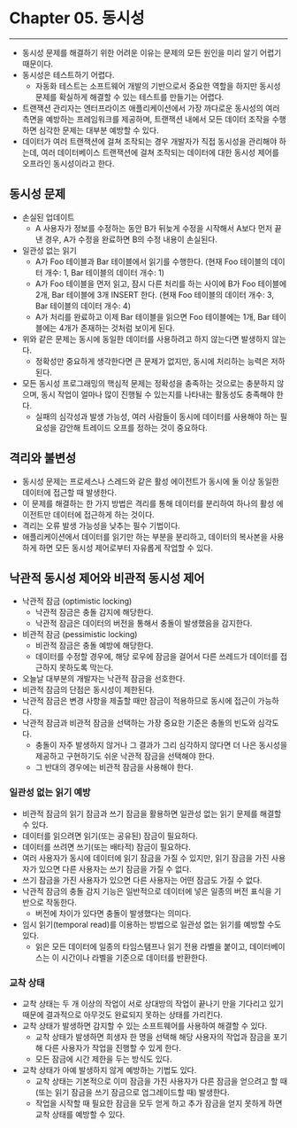 # Chapter 05. 동시성
- - -

* 동시성 문제를 해결하기 위한 어려운 이유는 문제의 모든 원인을 미리 알기 어렵기 때문이다.
* 동시성은 테스트하기 어렵다.
  * 자동화 테스트는 소프트웨어 개발의 기반으로서 중요한 역할을 하지만 동시성 문제를 확실하게 해결할 수 있는 테스트를 만들기는 어렵다.
* 트랜잭션 관리자는 엔터프라이즈 애플리케이션에서 가장 까다로운 동시성의 여러 측면을 예방하는 프레임워크를 제공하며, 트랜잭션 내에서 모든 데이터 조작을 수행하면 심각한 문제는 대부분 예방할 수 있다.
* 데이터가 여러 트랜잭션에 걸쳐 조작되는 경우 개발자가 직접 동시성을 관리해야 하는데, 여러 데이터베이스 트랜잭션에 걸쳐 조작되는 데이터에 대한 동시성 제어를 오프라인 동시성이라고 한다.

## 동시성 문제
* 손실된 업데이트
  * A 사용자가 정보를 수정하는 동안 B가 뒤늦게 수정을 시작해서 A보다 먼저 끝낸 경우, A가 수정을 완료하면 B의 수정 내용이 손실된다.
* 일관성 없는 읽기
  * A가 Foo 테이블과 Bar 테이블에서 읽기를 수행한다. (현재 Foo 테이블의 데이터 개수: 1, Bar 테이블의 데이터 개수: 1)
  * A가 Foo 테이블을 먼저 읽고, 잠시 다른 처리를 하는 사이에 B가 Foo 테이블에 2개, Bar 테이블에 3개 INSERT 한다. (현재 Foo 테이블의 데이터 개수: 3, Bar 테이블의 데이터 개수: 4)
  * A가 처리를 완료하고 이제 Bar 테이블을 읽으면 Foo 테이블에는 1개, Bar 테이블에는 4개가 존재하는 것처럼 보이게 된다. 
* 위와 같은 문제는 동시에 동일한 데이터를 사용하려고 하지 않는다면 발생하지 않는다.
  * 정확성만 중요하게 생각한다면 큰 문제가 없지만, 동시에 처리하는 능력은 저하된다.
* 모든 동시성 프로그래밍의 핵심적 문제는 정확성을 충족하는 것으로는 충분하지 않으며, 동시 작업이 얼마나 많이 진행될 수 있는지를 나타내는 활동성도 충족해야 한다.
  * 실패의 심각성과 발생 가능성, 여러 사람들이 동시에 데이터를 사용해야 하는 필요성을 감안해 트레이드 오프를 정하는 것이 중요하다.

## 격리와 불변성
* 동시성 문제는 프로세스나 스레드와 같은 활성 에이전트가 동시에 둘 이상 동일한 데이터에 접근할 때 발생한다.
* 이 문제를 해결하는 한 가지 방법은 격리를 통해 데이터를 분리하여 하나의 활성 에이전트만 데이터에 접근하게 하는 것이다.
* 격리는 오류 발생 가능성을 낮추는 필수 기법이다.
* 애플리케이션에서 데이터를 읽기만 하는 부분을 분리하고, 데이터의 복사본을 사용하게 하면 모든 동시성 제어로부터 자유롭게 작업할 수 있다.

## 낙관적 동시성 제어와 비관적 동시성 제어
* 낙관적 잠금 (optimistic locking)
  * 낙관적 잠금은 충돌 감지에 해당한다.
  * 낙관적 잠금은 데이터의 버전을 통해서 충돌이 발생했음을 감지한다.
* 비관적 잠금 (pessimistic locking)
  * 비관적 잠금은 충돌 예방에 해당한다.
  * 데이터를 수정할 경우에, 해당 로우에 잠금을 걸어서 다른 쓰레드가 데이터를 접근하지 못하도록 막는다.
* 오늘날 대부분의 개발자는 낙관적 잠금을 선호한다.
* 비관적 잠금의 단점은 동시성이 제한된다.
* 낙관적 잠금은 변경 사항을 제출할 때만 잠금이 적용하므로 동시에 접근이 가능하다.
* 낙관적 잠금과 비관적 잠금을 선택하는 가장 중요한 기준은 충돌의 빈도와 심각도다.
  * 충돌이 자주 발생하지 않거나 그 결과가 그리 심각하지 않다면 더 나은 동시성을 제공하고 구현하기도 쉬운 낙관적 잠금을 선택해야 한다.
  * 그 반대의 경우에는 비관적 잠금을 사용해야 한다.

### 일관성 없는 읽기 예방
* 비관적 잠금의 읽기 잠금과 쓰기 잠금을 활용하면 일관성 없는 읽기 문제를 해결할 수 있다.
* 데이터를 읽으려면 읽기(또는 공유된) 잠금이 필요하다.
* 데이터를 쓰려면 쓰기(또는 배타적) 잠금이 필요하다.
* 여러 사용자가 동시에 데이터에 읽기 잠금을 가질 수 있지만, 읽기 잠금을 가진 사용자가 있으면 다른 사용자는 쓰기 잠금을 가질 수 없다.
* 쓰기 잠금을 가진 사용자가 있으면 다른 사용자는 어떤 잠금도 가질 수 없다.
* 낙관적 잠금의 충돌 감지 기능은 일반적으로 데이터에 넣은 일종의 버전 표식을 기반으로 작동한다.
  * 버전에 차이가 있다면 충돌이 발생했다는 의미다.
* 임시 읽기(temporal read)를 이용하는 방법으로 일관성 없는 읽기를 예방할 수도 있다.
  * 읽은 모든 데이터에 일종의 타임스탬프나 읽기 전용 라벨을 붙이고, 데이터베이스는 이 시간이나 라벨을 기준으로 데이터를 반환한다.

### 교착 상태
* 교착 상태는 두 개 이상의 작업이 서로 상대방의 작업이 끝나기 만을 기다리고 있기 때문에 결과적으로 아무것도 완료되지 못하는 상태를 가리킨다.
* 교착 상태가 발생하면 감지할 수 있는 소프트웨어를 사용하여 해결할 수 있다.
  * 교착 상태가 발생하면 희생자 한 명을 선택해 해당 사용자의 작업과 잠금을 포기해 다른 사용자가 작업을 진행할 수 있게 한다.
  * 모든 잠금에 시간 제한을 두는 방식도 있다.
* 교착 상태가 아예 발생하지 않게 예방하는 기법도 있다.
  * 교착 상태는 기본적으로 이미 잠금을 가진 사용자가 다른 잠금을 얻으려고 할 때 (또는 읽기 잠금을 쓰기 잠금으로 업그레이드할 때) 발생한다.
  * 작업을 시작할 때 필요한 잠금을 모두 얻게 하고 추가 잠금을 얻지 못하게 하면 교착 상태를 예방할 수 있다.
